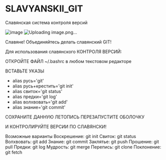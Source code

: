 # SLAVYANSKII_GIT
Славянская система контроля версий


![image](https://github.com/sammorozov/SLAVYANSKII_GIT/assets/109150200/9730db65-4e0c-44ba-aca9-4a07e1aa168f)
![Uploading image.png…]()

Славяне! Объединяйтесь делать славянский GIT!



Для использования славянского КОНТРОЛЯ ВЕРСИЙ:


ОТКРОЙТЕ ФАЙЛ ~/.bashrc в любом текстовом редакторе

ВСТАВЬТЕ УКАЗЫ

- alias русь='git'
- alias русь+крестить='git init'
- alias свиток='git status'
- alias предки='git log'
- alias волхвовать='git add'
- alias знание='git commit'

СОХРАНИТЕ ДАННУЮ ЛЕТОПИСЬ
ПЕРЕЗАПУСТИТЕ ОБОЛОЧКУ

И КОНТРОЛИРУЙТЕ ВЕРСИИ ПО СЛАВЯНСКИ!

Возможные варианты
Воскрешение: git init
    Свиток: git status
    Волхвовать: git add
    Знание: git commit
    Заклятье: git push
    Прошение: git pull
    Предки: git log
    Мудрость: git merge
    Перепись: git clone
    Поклонение: git fetch
